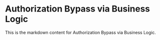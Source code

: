 # Authorization Bypass via Business Logic

This is the markdown content for Authorization Bypass via Business Logic.
